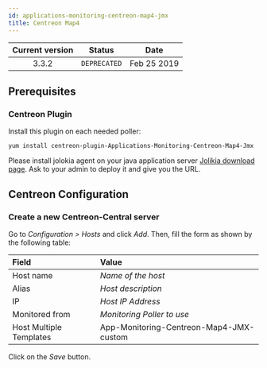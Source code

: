 ```yaml
---
id: applications-monitoring-centreon-map4-jmx
title: Centreon Map4
---
```


| Current version | Status | Date |
| :-: | :-: | :-: |
| 3.3.2 | `DEPRECATED` | Feb 25 2019 |

## Prerequisites

### Centreon Plugin

Install this plugin on each needed poller:

``` shell
yum install centreon-plugin-Applications-Monitoring-Centreon-Map4-Jmx
```

Please install jolokia agent on your java application server [Jolikia download page](https://jolokia.org/download.html).
Ask to your admin to deploy it and give you the URL.

## Centreon Configuration

### Create a new Centreon-Central server

Go to *Configuration \> Hosts* and click *Add*. Then, fill the form as shown by the following table:

| Field                   | Value                                   |
| :---------------------- | :-------------------------------------- |
| Host name               | *Name of the host*                      |
| Alias                   | *Host description*                      |
| IP                      | *Host IP Address*                       |
| Monitored from          | *Monitoring Poller to use*              |
| Host Multiple Templates | App-Monitoring-Centreon-Map4-JMX-custom |

Click on the *Save* button.


